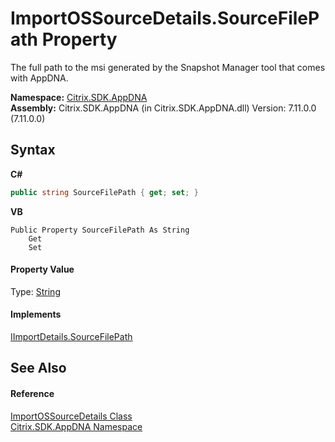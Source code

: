 # ImportOSSourceDetails.SourceFilePath Property 
 

The full path to the msi generated by the Snapshot Manager tool that comes with AppDNA.

**Namespace:**&nbsp;[Citrix.SDK.AppDNA](index.md)<br />**Assembly:**&nbsp;Citrix.SDK.AppDNA (in Citrix.SDK.AppDNA.dll) Version: 7.11.0.0 (7.11.0.0)

## Syntax

**C#**
```csharp
public string SourceFilePath { get; set; }
```

**VB**
```vbnet
Public Property SourceFilePath As String
	Get
	Set
```


#### Property Value
Type: <a href="http://msdn2.microsoft.com/en-us/library/s1wwdcbf" target="_blank">String</a>

#### Implements
<a href="98ebd1c8-5b1e-ca88-eea0-095c2e0ad4c0">IImportDetails.SourceFilePath</a><br />

## See Also


#### Reference
<a href="890cc3ef-855a-28c7-b564-bd4bdf639d82">ImportOSSourceDetails Class</a><br /><a href="fe2d265b-410b-8b11-1eb4-a790e0b062bf">Citrix.SDK.AppDNA Namespace</a><br />